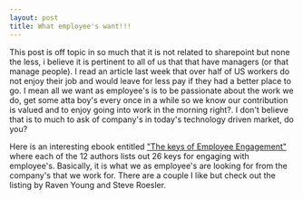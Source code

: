 ```yaml
---
layout: post
title: What employee's want!!!
---
```



<p>This post is off topic in so much that it is not related to sharepoint but none the less, i believe it is pertinent to all of us that that have managers (or that manage people). I read an article last week that over half of US workers do not enjoy their job and would leave for less pay if they had a better place to go. I mean all we want as employee's is to be passionate about the work we do, get some atta boy's every once in a while so we know our contribution is valued and to enjoy going into work in the morning right?. I don't believe that is to much to ask of company's in today's technology driven market, do you?</p>  <p>Here is an interesting ebook entitled <a href="http://www.davidzinger.com/wp-content/uploads/abcs-employee-engagement-keys.pdf">&quot;The keys of Employee Engagement&quot;</a> where each of the 12 authors lists out 26 keys for engaging with employee's. Basically, it is what we as employee's are looking for from the company's that we work for. There are a couple I like but check out the listing by Raven Young and Steve Roesler.</p>
